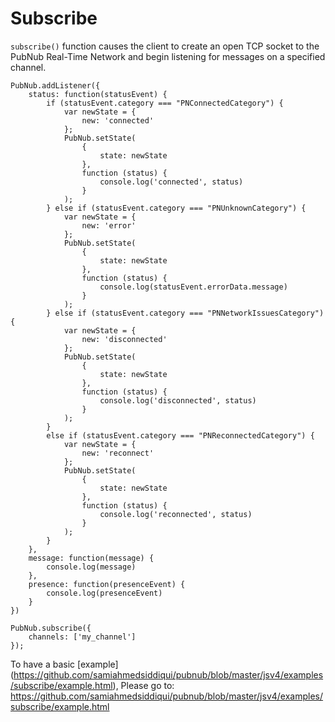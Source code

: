 # Subscribe

`subscribe()` function causes the client to create an open TCP socket to the PubNub Real-Time Network and begin listening for messages on a specified channel.

```
PubNub.addListener({
    status: function(statusEvent) {
        if (statusEvent.category === "PNConnectedCategory") {
            var newState = {
                new: 'connected'
            };
            PubNub.setState(
                { 
                    state: newState 
                }, 
                function (status) {
                    console.log('connected', status)
                }
            );
        } else if (statusEvent.category === "PNUnknownCategory") {
            var newState = {
                new: 'error'
            };
            PubNub.setState(
                { 
                    state: newState 
                }, 
                function (status) {
                    console.log(statusEvent.errorData.message)
                }
            );
        } else if (statusEvent.category === "PNNetworkIssuesCategory") {
            var newState = {
                new: 'disconnected'
            };
            PubNub.setState(
                { 
                    state: newState 
                }, 
                function (status) {
                    console.log('disconnected', status)
                }
            );
        }
		else if (statusEvent.category === "PNReconnectedCategory") {
            var newState = {
                new: 'reconnect'
            };
            PubNub.setState(
                { 
                    state: newState 
                }, 
                function (status) {
                    console.log('reconnected', status)
                }
            );
        }
    },
    message: function(message) {
        console.log(message)
    },
    presence: function(presenceEvent) {
		console.log(presenceEvent)
    }
})
 
PubNub.subscribe({ 
    channels: ['my_channel'] 
});
```

To have a basic [example] (https://github.com/samiahmedsiddiqui/pubnub/blob/master/jsv4/examples/subscribe/example.html), Please go to: https://github.com/samiahmedsiddiqui/pubnub/blob/master/jsv4/examples/subscribe/example.html
